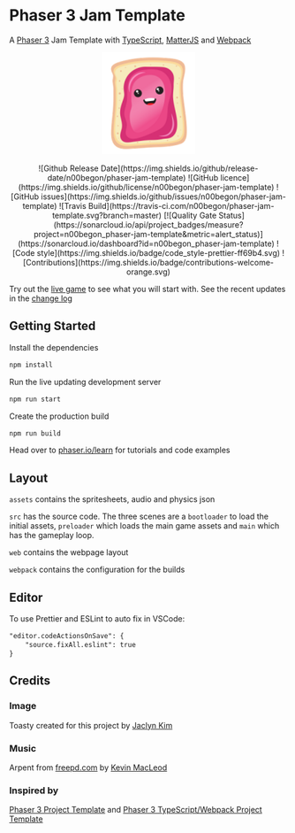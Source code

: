 # Phaser 3 Jam Template

A [Phaser 3](https://phaser.io/) Jam Template with [TypeScript](https://www.typescriptlang.org/), [MatterJS](https://brm.io/matter-js/) and [Webpack](https://webpack.js.org/)

<div align="center">

!["Toasty"](assets/images/toasty.png)

</div>
<div align="center">
![Github Release Date](https://img.shields.io/github/release-date/n00begon/phaser-jam-template)
![GitHub licence](https://img.shields.io/github/license/n00begon/phaser-jam-template)
![GitHub issues](https://img.shields.io/github/issues/n00begon/phaser-jam-template)
![Travis Build](https://travis-ci.com/n00begon/phaser-jam-template.svg?branch=master)
[![Quality Gate Status](https://sonarcloud.io/api/project_badges/measure?project=n00begon_phaser-jam-template&metric=alert_status)](https://sonarcloud.io/dashboard?id=n00begon_phaser-jam-template)
![Code style](https://img.shields.io/badge/code_style-prettier-ff69b4.svg)
![Contributions](https://img.shields.io/badge/contributions-welcome-orange.svg)

</div>

Try out the [live game](https://n00begon.com/games/toasty/) to see what you will start with. See the recent updates in the [change log](CHANGELOG.md)

## Getting Started

Install the dependencies

```bash
npm install
```

Run the live updating development server

```bash
npm run start
```

Create the production build

```bash
npm run build
```

Head over to [phaser.io/learn](https://phaser.io/learn) for tutorials and code examples

## Layout

`assets` contains the spritesheets, audio and physics json

`src` has the source code. The three scenes are a `bootloader` to load the initial assets, `preloader` which loads the main game assets and `main` which has the gameplay loop.

`web` contains the webpage layout

`webpack` contains the configuration for the builds

## Editor

To use Prettier and ESLint to auto fix in VSCode:

```
"editor.codeActionsOnSave": {
    "source.fixAll.eslint": true
}
```

## Credits

### Image

Toasty created for this project by [Jaclyn Kim](https://www.fiverr.com/jaclynkim)

### Music

Arpent from [freepd.com](https://freepd.com/electronic.php) by [Kevin MacLeod](https://incompetech.com/)

### Inspired by

[Phaser 3 Project Template](https://github.com/photonstorm/phaser3-project-template) and
[Phaser 3 TypeScript/Webpack Project Template](https://github.com/wtravO/phaser3-typescript-template)
